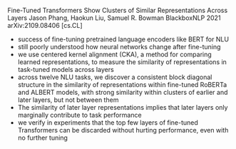 Fine-Tuned Transformers Show Clusters of Similar Representations Across Layers
Jason Phang, Haokun Liu, Samuel R. Bowman
BlackboxNLP 2021 arXiv:2109.08406 [cs.CL]

* success of fine-tuning pretrained language encoders like BERT for NLU
* still poorly understood how neural networks change after fine-tuning
* we use centered kernel alignment (CKA),
  a method for comparing learned representations, to
  measure the similarity of representations in task-tuned models across layers
* across twelve NLU tasks, we discover
  a consistent block diagonal structure in the similarity of representations
  within fine-tuned RoBERTa and ALBERT models, with
  strong similarity within clusters of earlier and later layers, but not
  between them
* The similarity of later layer representations implies that
  later layers only marginally contribute to task performance
* we verify in experiments that
  the top few layers of fine-tuned Transformers can be discarded
  without hurting performance, even with no further tuning
